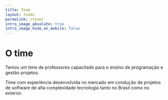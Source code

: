 ```yaml
---
title: Team
layout: teams
permalink: /team/
intro_image_absolute: true
intro_image_hide_on_mobile: false
---
```


# O time

Temos um time de professores capacitado para o ensino de programação e gestão projetos. 

Time com experiência desenvolvida no mercado em condução de projetos de software de alta complexidade tecnologia tanto no Brasil como no exterior.